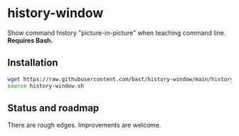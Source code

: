 # history-window

Show command history "picture-in-picture" when teaching command line.
**Requires Bash.**


## Installation

```bash
wget https://raw.githubusercontent.com/bast/history-window/main/history-window.sh
source history-window.sh
```


## Status and roadmap

There are rough edges. Improvements are welcome.
